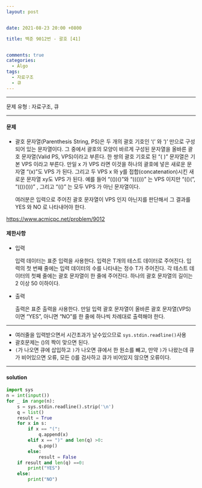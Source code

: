 ```yaml
---
layout: post


date: 2021-08-23 20:00 +0800

title: 백준 9012번 - 괄호 [41]


comments: true
categories: 
  - Algo
tags: 
  - 자료구조
  - 큐
---
```


---



문제 유형 : 자료구조, 큐

---

#### 문제

- 괄호 문자열(Parenthesis String, PS)은 두 개의 괄호 기호인 ‘(’ 와 ‘)’ 만으로 구성되어 있는 문자열이다. 그 중에서 괄호의 모양이 바르게 구성된 문자열을 올바른 괄호 문자열(Valid PS, VPS)이라고 부른다. 한 쌍의 괄호 기호로 된 “( )” 문자열은 기본 VPS 이라고 부른다. 만일 x 가 VPS 라면 이것을 하나의 괄호에 넣은 새로운 문자열 “(x)”도 VPS 가 된다. 그리고 두 VPS x 와 y를 접합(concatenation)시킨 새로운 문자열 xy도 VPS 가 된다. 예를 들어 “(())()”와 “((()))” 는 VPS 이지만 “(()(”, “(())()))” , 그리고 “(()” 는 모두 VPS 가 아닌 문자열이다. 

  여러분은 입력으로 주어진 괄호 문자열이 VPS 인지 아닌지를 판단해서 그 결과를 YES 와 NO 로 나타내어야 한다. 

https://www.acmicpc.net/problem/9012

#### 제한사항

- 입력

  입력 데이터는 표준 입력을 사용한다. 입력은 T개의 테스트 데이터로 주어진다. 입력의 첫 번째 줄에는 입력 데이터의 수를 나타내는 정수 T가 주어진다. 각 테스트 데이터의 첫째 줄에는 괄호 문자열이 한 줄에 주어진다. 하나의 괄호 문자열의 길이는 2 이상 50 이하이다. 

- 출력

  출력은 표준 출력을 사용한다. 만일 입력 괄호 문자열이 올바른 괄호 문자열(VPS)이면 “YES”, 아니면 “NO”를 한 줄에 하나씩 차례대로 출력해야 한다. 



---


- 여러줄을 입력받으면서 시간초과가 날수있으므로 `sys.stdin.readline()`사용
- 괄호문제는 ()의 짝이 맞으면 된다. 
- `(`가 나오면 큐에 삽입하고 `)`가 나오면 큐에서 한 원소를 뺴고, 만약 `)`가 나왔는데 큐가 비어있으면 오류, 모든 ()를 검사하고 큐가 비어있지 않으면 오류이다. 

---



#### solution

```python
import sys
n = int(input())
for _ in range(n):
    s = sys.stdin.readline().strip('\n')
    q = list()
    result = True
    for x in s:
        if x == "(":
            q.append(x)
        elif x == ")" and len(q) >0:
            q.pop()
        else:
            result = False
    if result and len(q) ==0:
        print("YES")
    else:
        print("NO")

```



 
